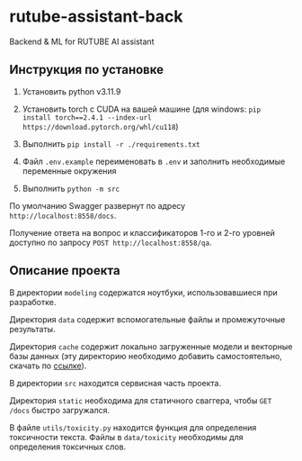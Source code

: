 # rutube-assistant-back

Backend &amp; ML for RUTUBE AI assistant

## Инструкция по установке

1. Установить python v3.11.9

2. Установить torch с CUDA на вашей машине (для windows: `pip install torch==2.4.1 --index-url https://download.pytorch.org/whl/cu118`)

3. Выполнить `pip install -r ./requirements.txt`

4. Файл `.env.example` переименовать в `.env` и заполнить необходимые переменные окружения

5. Выполнить `python -m src`

По умолчанию Swagger развернут по адресу `http://localhost:8558/docs`.

Получение ответа на вопрос и классификаторов 1-го и 2-го уровней доступно по запросу `POST http://localhost:8558/qa`.

## Описание проекта

В директории `modeling` содержатся ноутбуки, использовавшиеся при разработке.

Директория `data` содержит вспомогательные файлы и промежуточные результаты.

Директория `cache` содержит локально загруженные модели и векторные базы данных (эту директорию необходимо добавить самостоятельно, скачать по [ссылке](https://rutube.ru)).

В директории `src` находится сервисная часть проекта.

Директория `static` необходима для статичного сваггера, чтобы `GET /docs` быстро загружался.

В файле `utils/toxicity.py` находится функция для определения токсичности текста.
Файлы в `data/toxicity` необходимы для определения токсичных слов.
